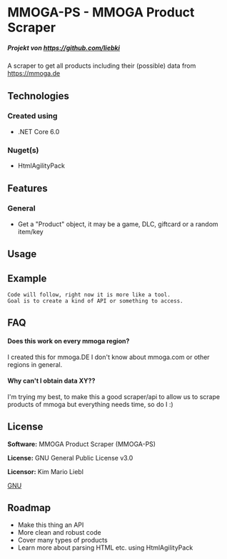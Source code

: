 # MMOGA-PS - MMOGA Product Scraper

##### Projekt von https://github.com/liebki

A scraper to get all products including their (possible) data from https://mmoga.de

## Technologies

### Created using
- .NET Core 6.0

### Nuget(s)
- HtmlAgilityPack

## Features

### General
- Get a "Product" object, it may be a game, DLC, giftcard or a random item/key

## Usage

## Example

```
Code will follow, right now it is more like a tool.
Goal is to create a kind of API or something to access.
```

## FAQ

#### Does this work on every mmoga region?

I created this for mmoga.DE I don't know about mmoga.com or other regions in general.

#### Why can't I obtain data XY??

I'm trying my best, to make this a good scraper/api to allow us to scrape products of mmoga but everything needs time, so do I :)

## License

**Software:** MMOGA Product Scraper (MMOGA-PS)

**License:** GNU General Public License v3.0

**Licensor:** Kim Mario Liebl

[GNU](https://choosealicense.com/licenses/gpl-3.0/)

## Roadmap

- Make this thing an API
- More clean and robust code
- Cover many types of products
- Learn more about parsing HTML etc. using HtmlAgilityPack